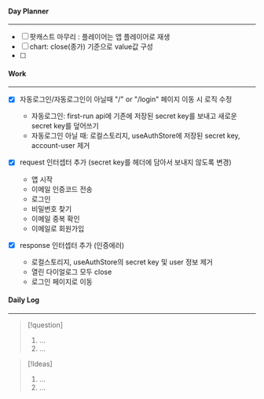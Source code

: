 
#### Day Planner
---
- [ ] 팟캐스트 마무리 : 플레이어는 앱 플레이어로 재생
- [ ] chart: close(종가) 기준으로 value값 구성
- [ ] 


#### Work
---
- [x] 자동로그인/자동로그인이 아닐때 "/" or "/login" 페이지 이동 시 로직 수정
	- 자동로그인: first-run api에 기존에 저장된 secret key를 보내고 새로운 secret key를 덮어쓰기
	- 자동로그인 아닐 때: 로컬스토리지, useAuthStore에 저장된 secret key,  account-user 제거 

- [x] request 인터셉터 추가 (secret key를 헤더에 담아서 보내지 않도록 변경)
	- 앱 시작
	- 이메일 인증코드 전송
	- 로그인
	- 비밀번호 찾기
	- 이메일 중복 확인
	- 이메일로 회원가입

- [x] response 인터셉터 추가 (인증에러)
	- 로컬스토리지, useAuthStore의 secret key 및 user 정보 제거
	- 열린 다이얼로그 모두 close
	- 로그인 페이지로 이동


#### Daily Log
---
> [!question]
> 1. ...
> 2. ...

> [!Ideas]
> 1. ...
> 2. ...



